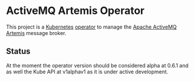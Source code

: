 # ActiveMQ Artemis Operator

This project is a [Kubernetes](https://kubernetes.io/) [operator](https://coreos.com/blog/introducing-operators.html)
to manage the [Apache ActiveMQ Artemis](https://activemq.apache.org/artemis/) message broker.

## Status
At the moment the operator version should be considered alpha at 0.6.1 and as well the Kube API at v1alphav1
as it is under active development.
